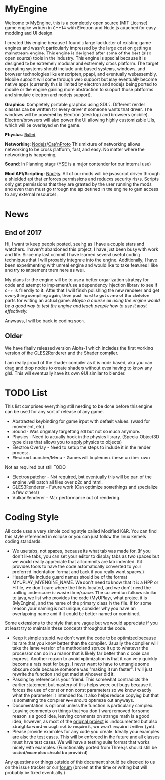 MyEngine
========

Welcome to MyEngine, this is a completely open source (MIT License) game engine written in C++14 with Electron and Node.js attached
for easy modding and UI design.

I created this engine because I found a large lackluster of existing game engines and wasn't particularly impressed by the large cost on
getting a mainstream engine. This engine is designed after some of the best (also open source) tools in the industry. This engine is
special because it is designed to be extremely modular and extremely cross platform. The target operating systems should include unix
based systems, windows, and browser technologies like emscripten, ppapi, and eventually webassembly. Mobile support will come through
web support but may eventually become native apps (currently this is limited by electron and nodejs being ported to mobile or the engine
gaining more abstraction to support those platforms and simulate electron and nodejs support).

__Graphics__: Completely portable graphics using SDL2. Different render classes can be written for every driver if someone wants that driver. The windows will be powered by Electron (desktop) and browsers (mobile). Electron/browsers will also power the UI allowing highly customizable UIs, which will be overlayed on the game.

__Physics__: [Bullet](http://bulletphysics.org/wordpress/)

__Networking__: [Nodejs](https://nodejs.org/en/)/[Cap'nProto](https://capnproto.org/) This mixture of networking allows networking to be cross platform, fast, and easy. No matter where the networking is happening.

__Sound__: In Planning stage ([YSE](http://www.attr-x.net/yse/) is a major contender for our internal use)

__Mod API/Scripting__: [Nodejs](https://nodejs.org/en/). All of our mods will be javascript driven through a shielded api that enforces permissions and reduces security risks. Scripts only get permissions that they are granted by the user running the mods and even then must go through the api defined in the engine to gain access to any external resources.


News
====

End of 2017
-----------
Hi, I want to keep people posted, seeing as I have a couple stars and watchers. I haven't abandoned this project, I have just been busy with work and life. Since my last commit I have learned several useful coding techniques that I will probably integrate into the engine. Additionally, I have been experimenting with unreal engine and would like to take features I like and try to implement them here as well.

My plans for the engine will be to use a better organization strategy for code and attempt to implement/use a dependency injection library to see if c++ is friendly to it. After that I will finish polishing the new renderer and get everything compiling again, then push hard to get some of the skeleton parts for writing an actual game. *Maybe a course on using the engine would be a good way to test the engine and teach people how to use it most effectively.*

Anyways, I will be back to coding soon.

Older
-----

We have finally released version Alpha-1 which includes the first working version of the GLES2Renderer and the Shader compiler.

I am really proud of the shader compiler as it is node based, aka you can drag and drop nodes to create shaders without even having
to know any glsl. This will eventually have its own GUI similar to blender.

TODO List
=========

This list comprises everything still needing to be done before this engine can be used for any sort of release of any game.

* Abstracted keybinding for game input with default values. (wasd for movement, etc)
* Sound - Was originally targetting sdl but not so much anymore.
* Physics - Need to actually hook in the physics library. (Special Object3D type class that allows you to apply physics to objects)
* Electron Overlay - Need to setup the steps to include it in the render process.
* Electron Launcher/Menu - Games will implement these on their own

Not as required but still TODO

* Electron patcher - Not required, but eventually this will be part of the engine, will patch all files over p2p and html.
* GLES3Renderer - Future work (Can optimize somethings and specialize a few others)
* VulkanRenderer - Max performance out of rendering.

Coding Style
============

All code uses a very simple coding style called Modified K&R. You can find this style referenced in eclipse or you can just follow the linux kernels coding standards.

* We use tabs, not spaces, because its what tab was made for. (If you don't like tabs, you can set your editor to display tabs as two spaces but we would really appreciate that all commits are tab indented. Git provides tools to have the code automatically converted to your preferred indentation format and back if you really want spaces.)
* Header file include guard names should be of the format MYUPLAY_MYENGINE_NAME. We don't need to know that it is a HPP or H file, we don't care where the file is located, and we don't need the trailing underscore to waste time/space. The convention follows similar to java, we list who provides the code (MyUPlay), what project it is (MyEngine), and the name of the primary class in the file. If for some reason your naming is not unique, consider why you have an overlapping name and if it could be better named or combined.

Some extensions to the style that are vague but we would appreciate if you at least try to maintain these concepts throughout the code.

* Keep it simple stupid, we don't want the code to be optimized because its rare that you know better than the compiler. Usually the compiler will take the lame version of a method and spruce it up to whatever the processor can do in a manor that is likely far better than c code can express. Another reason to avoid optimization is that it can very quickly become a rats nest for bugs, I never want to have to untangle some obscure code because someone was "making it run faster". I will just rewrite the function and get mad at whoever did it.
* Passing by reference is your friend. This somewhat contradicts the earlier statement but mastery of this helps weed out bugs because it forces the use of const or non const parameters so we know exactly what the parameter is intended for. It also helps reduce copying but that is something the compiler ~~will~~ *should* optimize out anyways.
* Documentation is optional unless the function is particularly complex. Leaving comments on things that you don't want removed for some reason is a good idea, leaving comments on strange math is a good idea, however, as most of the [original project](https://github.com/mrdoob/three.js) is undocumented but also straighforward enough not to require it, we won't require it either (yet).
* Please provide examples for any code you create. Ideally your examples are also the test cases. This will be enforced in the future and all classes must have test cases. We will have a testing suite format that works nicely with examples. (Functionality ported from Three.js should still be tested/examples should be provided)

Any questions or things outside of this document should be directed to us on the issue tracker or our [forum](https://forum.myuplay.com/) (broken at the time or writing but will probably be fixed eventually.)

